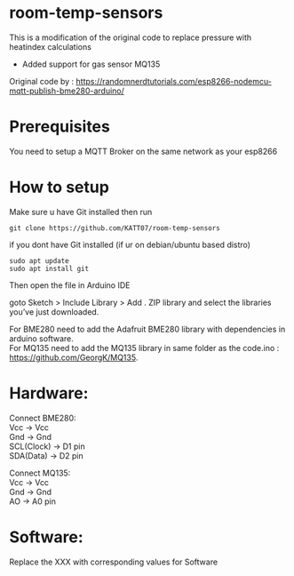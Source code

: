 # room-temp-sensors
This is a modification of the original code to replace pressure with heatindex calculations
+ Added support for gas sensor MQ135

Original code by : https://randomnerdtutorials.com/esp8266-nodemcu-mqtt-publish-bme280-arduino/



# Prerequisites

You need to setup a MQTT Broker on the same network as your esp8266

# How to setup
Make sure u have Git installed then run    
```
git clone https://github.com/KATT07/room-temp-sensors
```
if you dont have Git installed (if ur on debian/ubuntu based distro)
```
sudo apt update 
sudo apt install git
```

Then open the file in Arduino IDE 

goto Sketch > Include Library > Add . ZIP library and select the libraries you’ve just downloaded.                                                                                                                                            

For BME280 need to add the Adafruit BME280 library with dependencies in arduino software.                                                                                                                                                     
For MQ135 need to add the MQ135 library in same folder as the code.ino : https://github.com/GeorgK/MQ135.                                                                                                                                    


# Hardware:
Connect BME280:                                                                                                                                                                                                                            
Vcc -> Vcc                                                                                                                                                                                                                                   
Gnd -> Gnd                                                                                                                                                                                                                               
SCL(Clock) -> D1 pin                                                                                                                                                                                                                          
SDA(Data) -> D2 pin                                                                                                                                                                                                                           

Connect MQ135:                                                                                                                                                                                                                            
Vcc -> Vcc                                                                                                                                                                                                                             
Gnd -> Gnd                                                                                                                                                                                                                             
AO -> A0 pin                                                                                                                                                                                                                             

# Software:
Replace the XXX with corresponding values for Software
